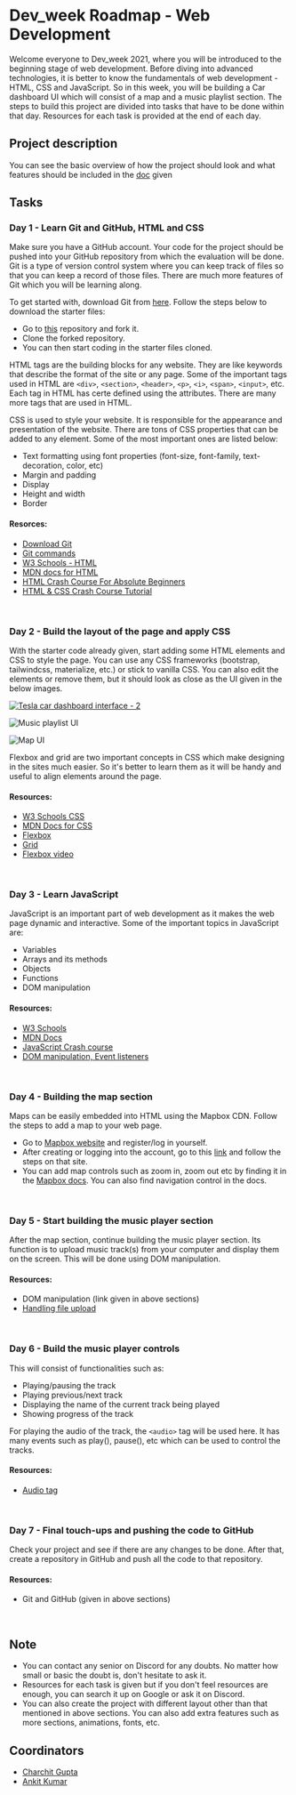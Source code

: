 # Dev_week Roadmap - Web Development

Welcome everyone to Dev_week 2021, where you will be introduced to the beginning stage of web development. Before diving into advanced technologies, it is better to know the fundamentals of web development - HTML, CSS and JavaScript.
So in this week, you will be building a Car dashboard UI which will consist of a map and a music playlist section. The steps to build this project are divided into tasks that have to be done within that day. Resources for each task is provided at the end of each day.


## Project description

You can see the basic overview of how the project should look and what features should be included in the [doc](https://docs.google.com/document/d/1BDKkcUXrMFTwtLokGZoCyj8S83iTMU5ziApeieMPo1o/edit?usp=sharing) given

## Tasks

### Day 1 - Learn Git and GitHub, HTML and CSS

Make sure you have a GitHub account. Your code for the project should be pushed into your GitHub repository from which the evaluation will be done. Git is a type of version control system where you can keep track of files so that you can keep a record of those files. There are much more features of Git which you will be learning along.

To get started with, download Git from [here](https://git-scm.com/downloads). Follow the steps below to download the starter files:

- Go to [this](https://github.com/EEESocbitmesra/DEV_WEEK_2021_WEBD) repository and fork it.
- Clone the forked repository.
- You can then start coding in the starter files cloned.

HTML tags are the building blocks for any website. They are like keywords that describe the format of the site or any page. Some of the important tags used in HTML are `<div>`, `<section>`, `<header>`, `<p>`, `<i>`, `<span>`, `<input>`, etc. Each tag in HTML has certe defined using the attributes. There are many more tags that are used in HTML.

CSS is used to style your website. It is responsible for the appearance and presentation of the website. There are tons of CSS properties that can be added to any element. Some of the most important ones are listed below:

- Text formatting using font properties (font-size, font-family, text-decoration, color, etc)
- Margin and padding
- Display
- Height and width
- Border

#### Resorces:

- [Download Git](https://git-scm.com/downloads)
- [Git commands](https://www.youtube.com/watch?v=SWYqp7iY_Tc)
- [W3 Schools - HTML](https://www.w3schools.com/html/)
- [MDN docs for HTML](https://developer.mozilla.org/en-US/docs/Web/HTML)
- [HTML Crash Course For Absolute Beginners](https://www.youtube.com/watch?v=UB1O30fR-EE)
- [HTML & CSS Crash Course Tutorial](https://www.youtube.com/playlist?list=PL4cUxeGkcC9ivBf_eKCPIAYXWzLlPAm6G)

<br>

### Day 2 - Build the layout of the page and apply CSS

With the starter code already given, start adding some HTML elements and CSS to style the page. You can use any CSS frameworks (bootstrap, tailwindcss, materialize, etc.) or stick to vanilla CSS. You can also edit the elements or remove them, but it should look as close as the UI given in the below images.

[![Tesla car dashboard interface - 2](https://techcrunch.com/wp-content/uploads/2017/08/tesla-model-3-in-car-ux.jpg?w=730&crop=1)](https://techcrunch.com/wp-content/uploads/2017/08/tesla-model-3-in-car-ux.jpg?w=730&crop=1)

![Music playlist UI](https://res.cloudinary.com/drnu1myuq/image/upload/v1626023126/dev-week-2021/Music_playlist_atd86r.png)

![Map UI](https://res.cloudinary.com/drnu1myuq/image/upload/v1626023385/dev-week-2021/Map_fr9qa1.png)

Flexbox and grid are two important concepts in CSS which make designing in the sites much easier. So it's better to learn them as it will be handy and useful to align elements around the page.

#### Resources:

- [W3 Schools CSS](https://www.w3schools.com/css/)
- [MDN Docs for CSS](https://developer.mozilla.org/en-US/docs/Web/CSS)
- [Flexbox](https://css-tricks.com/snippets/css/a-guide-to-flexbox/)
- [Grid](https://css-tricks.com/snippets/css/complete-guide-grid/)
- [Flexbox video](https://www.youtube.com/watch?v=fYq5PXgSsbE)

<br>

### Day 3 - Learn JavaScript

JavaScript is an important part of web development as it makes the web page dynamic and interactive. Some of the important topics in JavaScript are:

- Variables
- Arrays and its methods
- Objects
- Functions
- DOM manipulation

#### Resources:

- [W3 Schools](https://www.w3schools.com/js/)
- [MDN Docs](https://developer.mozilla.org/en-US/docs/Learn/JavaScript)
- [JavaScript Crash course](https://www.youtube.com/watch?v=hdI2bqOjy3c)
- [DOM manipulation, Event listeners](https://www.youtube.com/watch?v=y17RuWkWdn8)

<br>

### Day 4 - Building the map section

Maps can be easily embedded into HTML using the Mapbox CDN. Follow the steps to add a map to your web page.

- Go to [Mapbox website](https://www.mapbox.com/) and register/log in yourself.
- After creating or logging into the account, go to this [link](https://www.mapbox.com/install/js/cdn-install/) and follow the steps on that site.
- You can add map controls such as zoom in, zoom out etc by finding it in the [Mapbox docs](https://docs.mapbox.com/mapbox-gl-js/). You can also find navigation control in the docs.

<br>

### Day 5 - Start building the music player section

After the map section, continue building the music player section. Its function is to upload music track(s) from your computer and display them on the screen. This will be done using DOM manipulation.

#### Resources:

- DOM manipulation (link given in above sections)
- [Handling file upload](https://developer.mozilla.org/en-US/docs/Web/API/File/Using_files_from_web_applications)

<br>

### Day 6 - Build the music player controls

This will consist of functionalities such as:

- Playing/pausing the track
- Playing previous/next track
- Displaying the name of the current track being played
- Showing progress of the track

For playing the audio of the track, the `<audio>` tag will be used here. It has many events such as play(), pause(), etc which can be used to control the tracks.

#### Resources:

- [Audio tag](https://developer.mozilla.org/en-US/docs/Web/HTML/Element/audio)

<br>

### Day 7 - Final touch-ups and pushing the code to GitHub

Check your project and see if there are any changes to be done. After that, create a repository in GitHub and push all the code to that repository.

#### Resources:

- Git and GitHub (given in above sections)

<br>

## Note

- You can contact any senior on Discord for any doubts. No matter how small or basic the doubt is, don't hesitate to ask it.
- Resources for each task is given but if you don't feel resources are enough, you can search it up on Google or ask it on Discord.
- You can also create the project with different layout other than that mentioned in above sections. You can also add extra features such as more sections, animations, fonts, etc.

## Coordinators

- [Charchit Gupta](https://github.com/charchitg)
- [Ankit Kumar](https://github.com/ankitk26)
